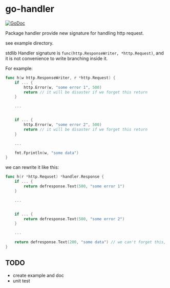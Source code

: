 # go-handler

[![GoDoc](https://godoc.org/github.com/payfazz/go-handler?status.svg)](https://godoc.org/github.com/payfazz/go-handler)

Package handler provide new signature for handling http request.

see example directory.

stdlib Handler signature is `func(http.ResponseWriter, *http.Request)`, and it is not convenience to write branching inside it.

For example:

```go
func h(w http.ResponseWriter, r *http.Request) {
    if ... {
        http.Error(w, "some error 1", 500)
        return // it will be disaster if we forget this return
    }

    ...


    if ... {
        http.Error(w, "some error 2", 500)
        return // it will be disaster if we forget this return
    }

    ...

    fmt.Fprintln(w, "some data")
}
```

we can rewrite it like this:

```go
func h(r *http.Requset) *handler.Response {
    if ... {
        return defresponse.Text(500, "some error 1")
    }

    ...


    if ... {
        return defresponse.Text(500, "some error 2")
    }

    ...

    return defresponse.Text(200, "some data") // we can't forget this, because it'll be compile error if there is no `return`
}
```

## TODO
* create example and doc
* unit test
